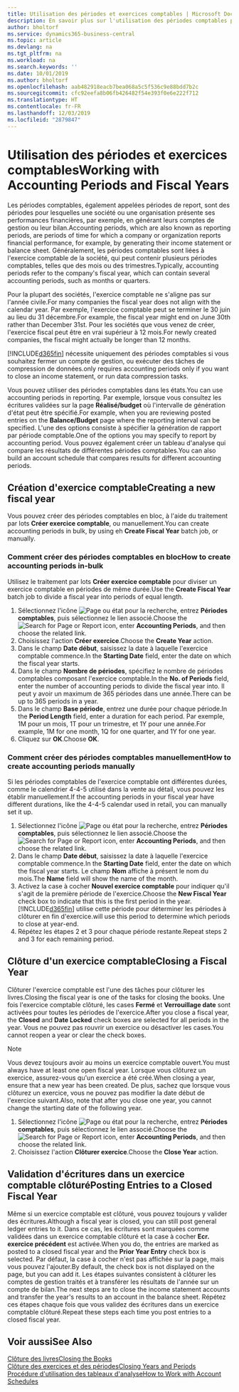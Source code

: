 ```yaml
---
title: Utilisation des périodes et exercices comptables | Microsoft Docs
description: En savoir plus sur l'utilisation des périodes comptables pour définir le moment où votre société fait état de ses performances financières.
author: bholtorf
ms.service: dynamics365-business-central
ms.topic: article
ms.devlang: na
ms.tgt_pltfrm: na
ms.workload: na
ms.search.keywords: ''
ms.date: 10/01/2019
ms.author: bholtorf
ms.openlocfilehash: aab482918eacb7bea068a5c5f536c9e88bdd7b2c
ms.sourcegitcommit: cfc92eefa8b06fb426482f54e393f0e6e222f712
ms.translationtype: HT
ms.contentlocale: fr-FR
ms.lasthandoff: 12/03/2019
ms.locfileid: "2879847"
---
```

# <a name="working-with-accounting-periods-and-fiscal-years"></a><span data-ttu-id="ad228-103">Utilisation des périodes et exercices comptables</span><span class="sxs-lookup"><span data-stu-id="ad228-103">Working with Accounting Periods and Fiscal Years</span></span>
<span data-ttu-id="ad228-104">Les périodes comptables, également appelées périodes de report, sont des périodes pour lesquelles une société ou une organisation présente ses performances financières, par exemple, en générant leurs comptes de gestion ou leur bilan.</span><span class="sxs-lookup"><span data-stu-id="ad228-104">Accounting periods, which are also known as reporting periods, are periods of time for which a company or organization reports financial performance, for example, by generating their income statement or balance sheet.</span></span> <span data-ttu-id="ad228-105">Généralement, les périodes comptables sont liées à l'exercice comptable de la société, qui peut contenir plusieurs périodes comptables, telles que des mois ou des trimestres.</span><span class="sxs-lookup"><span data-stu-id="ad228-105">Typically, accounting periods refer to the company's fiscal year, which can contain several accounting periods, such as months or quarters.</span></span>

<span data-ttu-id="ad228-106">Pour la plupart des sociétés, l'exercice comptable ne s'aligne pas sur l'année civile.</span><span class="sxs-lookup"><span data-stu-id="ad228-106">For many companies the fiscal year does not align with the calendar year.</span></span> <span data-ttu-id="ad228-107">Par exemple, l'exercice comptable peut se terminer le 30 juin au lieu du 31 décembre.</span><span class="sxs-lookup"><span data-stu-id="ad228-107">For example, the fiscal year might end on June 30th rather than December 31st.</span></span> <span data-ttu-id="ad228-108">Pour les sociétés que vous venez de créer, l'exercice fiscal peut être en vrai supérieur à 12 mois.</span><span class="sxs-lookup"><span data-stu-id="ad228-108">For newly created companies, the fiscal might actually be longer than 12 months.</span></span> 

[!INCLUDE[d365fin](includes/d365fin_md.md)] <span data-ttu-id="ad228-109">nécessite uniquement des périodes comptables si vous souhaitez fermer un compte de gestion, ou exécuter des tâches de compression de données.</span><span class="sxs-lookup"><span data-stu-id="ad228-109">only requires accounting periods only if you want to close an income statement, or run data compression tasks.</span></span> 

<span data-ttu-id="ad228-110">Vous pouvez utiliser des périodes comptables dans les états.</span><span class="sxs-lookup"><span data-stu-id="ad228-110">You can use accounting periods in reporting.</span></span> <span data-ttu-id="ad228-111">Par exemple, lorsque vous consultez les écritures validées sur la page **Réalisé/budget** où l'intervalle de génération d'état peut être spécifié.</span><span class="sxs-lookup"><span data-stu-id="ad228-111">For example, when you are reviewing posted entries on the **Balance/Budget** page where the reporting interval can be specified.</span></span> <span data-ttu-id="ad228-112">L'une des options consiste à spécifier la génération de rapport par période comptable.</span><span class="sxs-lookup"><span data-stu-id="ad228-112">One of the options you may specify to report by accounting period.</span></span> <span data-ttu-id="ad228-113">Vous pouvez également créer un tableau d'analyse qui compare les résultats de différentes périodes comptables.</span><span class="sxs-lookup"><span data-stu-id="ad228-113">You can also build an account schedule that compares results for different accounting periods.</span></span>

## <a name="creating-a-new-fiscal-year"></a><span data-ttu-id="ad228-114">Création d'exercice comptable</span><span class="sxs-lookup"><span data-stu-id="ad228-114">Creating a new fiscal year</span></span>
<span data-ttu-id="ad228-115">Vous pouvez créer des périodes comptables en bloc, à l'aide du traitement par lots **Créer exercice comptable**, ou manuellement.</span><span class="sxs-lookup"><span data-stu-id="ad228-115">You can create accounting periods in bulk, by using eh **Create Fiscal Year** batch job, or manually.</span></span>

### <a name="how-to-create-accounting-periods-in-bulk"></a><span data-ttu-id="ad228-116">Comment créer des périodes comptables en bloc</span><span class="sxs-lookup"><span data-stu-id="ad228-116">How to create accounting periods in-bulk</span></span>
<span data-ttu-id="ad228-117">Utilisez le traitement par lots **Créer exercice comptable** pour diviser un exercice comptable en périodes de même durée.</span><span class="sxs-lookup"><span data-stu-id="ad228-117">Use the **Create Fiscal Year** batch job to divide a fiscal year into periods of equal length.</span></span>  

1. <span data-ttu-id="ad228-118">Sélectionnez l'icône ![Page ou état pour la recherche](media/ui-search/search_small.png "Icône Page ou état pour la recherche"), entrez **Périodes comptables**, puis sélectionnez le lien associé.</span><span class="sxs-lookup"><span data-stu-id="ad228-118">Choose the ![Search for Page or Report](media/ui-search/search_small.png "Search for Page or Report icon") icon, enter **Accounting Periods**, and then choose the related link.</span></span>  
2. <span data-ttu-id="ad228-119">Choisissez l'action **Créer exercice**.</span><span class="sxs-lookup"><span data-stu-id="ad228-119">Choose the **Create Year** action.</span></span>  <!--What about the Scheduling option? Should we mention that? There's also the Report Output Type field...-->
3. <span data-ttu-id="ad228-120">Dans le champ **Date début**, saisissez la date à laquelle l'exercice comptable commence.</span><span class="sxs-lookup"><span data-stu-id="ad228-120">In the **Starting Date** field, enter the date on which the fiscal year starts.</span></span>  
4. <span data-ttu-id="ad228-121">Dans le champ **Nombre de périodes**, spécifiez le nombre de périodes comptables composant l'exercice comptable.</span><span class="sxs-lookup"><span data-stu-id="ad228-121">In the **No. of Periods** field, enter the number of accounting periods to divide the fiscal year into.</span></span> <span data-ttu-id="ad228-122">Il peut y avoir un maximum de 365 périodes dans une année.</span><span class="sxs-lookup"><span data-stu-id="ad228-122">There can be up to 365 periods in a year.</span></span>  
5. <span data-ttu-id="ad228-123">Dans le champ **Base période**, entrez une durée pour chaque période.</span><span class="sxs-lookup"><span data-stu-id="ad228-123">In the **Period Length** field, enter a duration for each period.</span></span> <span data-ttu-id="ad228-124">Par exemple, 1M pour un mois, 1T pour un trimestre, et 1Y pour une année.</span><span class="sxs-lookup"><span data-stu-id="ad228-124">For example, 1M for one month, 1Q for one quarter, and 1Y for one year.</span></span>  
6. <span data-ttu-id="ad228-125">Cliquez sur **OK**.</span><span class="sxs-lookup"><span data-stu-id="ad228-125">Choose **OK**.</span></span>  

### <a name="how-to-create-accounting-periods-manually"></a><span data-ttu-id="ad228-126">Comment créer des périodes comptables manuellement</span><span class="sxs-lookup"><span data-stu-id="ad228-126">How to create accounting periods manually</span></span>
<span data-ttu-id="ad228-127">Si les périodes comptables de l'exercice comptable ont différentes durées, comme le calendrier 4-4-5 utilisé dans la vente au détail, vous pouvez les établir manuellement.</span><span class="sxs-lookup"><span data-stu-id="ad228-127">If the accounting periods in your fiscal year have different durations, like the 4-4-5 calendar used in retail, you can manually set it up.</span></span>  
  
1. <span data-ttu-id="ad228-128">Sélectionnez l'icône ![Page ou état pour la recherche](media/ui-search/search_small.png "Icône Page ou état pour la recherche"), entrez **Périodes comptables**, puis sélectionnez le lien associé.</span><span class="sxs-lookup"><span data-stu-id="ad228-128">Choose the ![Search for Page or Report](media/ui-search/search_small.png "Search for Page or Report icon") icon, enter **Accounting Periods**, and then choose the related link.</span></span>  
2. <span data-ttu-id="ad228-129">Dans le champ **Date début**, saisissez la date à laquelle l'exercice comptable commence.</span><span class="sxs-lookup"><span data-stu-id="ad228-129">In the **Starting Date** field, enter the date on which the fiscal year starts.</span></span> <span data-ttu-id="ad228-130">Le champ **Nom** affiche à présent le nom du mois.</span><span class="sxs-lookup"><span data-stu-id="ad228-130">The **Name** field will show the name of the month.</span></span>  
3. <span data-ttu-id="ad228-131">Activez la case à cocher **Nouvel exercice comptable** pour indiquer qu'il s'agit de la première période de l'exercice.</span><span class="sxs-lookup"><span data-stu-id="ad228-131">Choose the **New Fiscal Year** check box to indicate that this is the first period in the year.</span></span> [!INCLUDE[d365fin](includes/d365fin_md.md)] <span data-ttu-id="ad228-132">utilise cette période pour déterminer les périodes à clôturer en fin d'exercice.</span><span class="sxs-lookup"><span data-stu-id="ad228-132">will use this period to determine which periods to close at year-end.</span></span>
4. <span data-ttu-id="ad228-133">Répétez les étapes 2 et 3 pour chaque période restante.</span><span class="sxs-lookup"><span data-stu-id="ad228-133">Repeat steps 2 and 3 for each remaining period.</span></span>  

## <a name="closing-a-fiscal-year"></a><span data-ttu-id="ad228-134">Clôture d'un exercice comptable</span><span class="sxs-lookup"><span data-stu-id="ad228-134">Closing a Fiscal Year</span></span>
<span data-ttu-id="ad228-135">Clôturer l'exercice comptable est l'une des tâches pour clôturer les livres.</span><span class="sxs-lookup"><span data-stu-id="ad228-135">Closing the fiscal year is one of the tasks for closing the books.</span></span> <span data-ttu-id="ad228-136">Une fois l'exercice comptable clôturé, les cases **Fermé** et **Verrouillage date** sont activées pour toutes les périodes de l'exercice.</span><span class="sxs-lookup"><span data-stu-id="ad228-136">After you close a fiscal year, the **Closed** and **Date Locked** check boxes are selected for all periods in the year.</span></span> <span data-ttu-id="ad228-137">Vous ne pouvez pas rouvrir un exercice ou désactiver les cases.</span><span class="sxs-lookup"><span data-stu-id="ad228-137">You cannot reopen a year or clear the check boxes.</span></span>

> [!NOTE]  
>  <span data-ttu-id="ad228-138">Vous devez toujours avoir au moins un exercice comptable ouvert.</span><span class="sxs-lookup"><span data-stu-id="ad228-138">You must always have at least one open fiscal year.</span></span> <span data-ttu-id="ad228-139">Lorsque vous clôturez un exercice, assurez-vous qu'un exercice a été créé.</span><span class="sxs-lookup"><span data-stu-id="ad228-139">When closing a year, ensure that a new year has been created.</span></span> <span data-ttu-id="ad228-140">De plus, sachez que lorsque vous clôturez un exercice, vous ne pouvez pas modifier la date début de l'exercice suivant.</span><span class="sxs-lookup"><span data-stu-id="ad228-140">Also, note that after you close one year, you cannot change the starting date of the following year.</span></span>

1. <span data-ttu-id="ad228-141">Sélectionnez l'icône ![Page ou état pour la recherche](media/ui-search/search_small.png "Icône Page ou état pour la recherche"), entrez **Périodes comptables**, puis sélectionnez le lien associé.</span><span class="sxs-lookup"><span data-stu-id="ad228-141">Choose the ![Search for Page or Report](media/ui-search/search_small.png "Search for Page or Report icon") icon, enter **Accounting Periods**, and then choose the related link.</span></span>  
2. <span data-ttu-id="ad228-142">Choisissez l'action **Clôturer exercice**.</span><span class="sxs-lookup"><span data-stu-id="ad228-142">Choose the **Close Year** action.</span></span>  

## <a name="posting-entries-to-a-closed-fiscal-year"></a><span data-ttu-id="ad228-143">Validation d'écritures dans un exercice comptable clôturé</span><span class="sxs-lookup"><span data-stu-id="ad228-143">Posting Entries to a Closed Fiscal Year</span></span>
<span data-ttu-id="ad228-144">Même si un exercice comptable est clôturé, vous pouvez toujours y valider des écritures.</span><span class="sxs-lookup"><span data-stu-id="ad228-144">Although a fiscal year is closed, you can still post general ledger entries to it.</span></span> <span data-ttu-id="ad228-145">Dans ce cas, les écritures sont marquées comme validées dans un exercice comptable clôturé et la case à cocher **Ecr. exercice précédent** est activée.</span><span class="sxs-lookup"><span data-stu-id="ad228-145">When you do, the entries are marked as posted to a closed fiscal year and the **Prior Year Entry** check box is selected.</span></span> <span data-ttu-id="ad228-146">Par défaut, la case à cocher n'est pas affichée sur la page, mais vous pouvez l'ajouter.</span><span class="sxs-lookup"><span data-stu-id="ad228-146">By default, the check box is not displayed on the page, but you can add it.</span></span> <span data-ttu-id="ad228-147">Les étapes suivantes consistent à clôturer les comptes de gestion traités et à transférer les résultats de l'année sur un compte de bilan.</span><span class="sxs-lookup"><span data-stu-id="ad228-147">The next steps are to close the income statement accounts and transfer the year's results to an account in the balance sheet.</span></span> <span data-ttu-id="ad228-148">Répétez ces étapes chaque fois que vous validez des écritures dans un exercice comptable clôturé.</span><span class="sxs-lookup"><span data-stu-id="ad228-148">Repeat these steps each time you post entries to a closed fiscal year.</span></span>

## <a name="see-also"></a><span data-ttu-id="ad228-149">Voir aussi</span><span class="sxs-lookup"><span data-stu-id="ad228-149">See Also</span></span>
[<span data-ttu-id="ad228-150">Clôture des livres</span><span class="sxs-lookup"><span data-stu-id="ad228-150">Closing the Books</span></span>](year-close-books.md)  
[<span data-ttu-id="ad228-151">Clôture des exercices et des périodes</span><span class="sxs-lookup"><span data-stu-id="ad228-151">Closing Years and Periods</span></span>](year-close-years-periods.md)  
[<span data-ttu-id="ad228-152">Procédure d'utilisation des tableaux d'analyse</span><span class="sxs-lookup"><span data-stu-id="ad228-152">How to Work with Account Schedules</span></span>](bi-how-work-account-schedule.md)  
  





